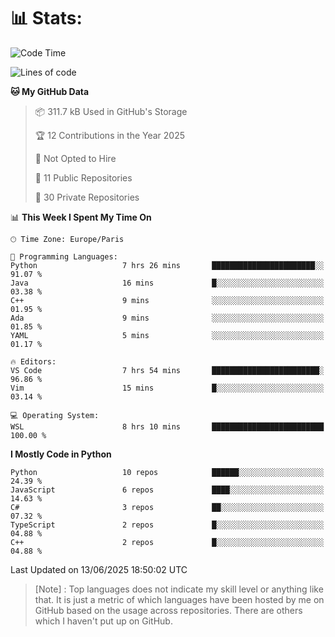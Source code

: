 

<h1>📊 Stats:</h1>

<!--START_SECTION:waka-->
![Code Time](http://img.shields.io/badge/Code%20Time-940%20hrs%2056%20mins-blue)

![Lines of code](https://img.shields.io/badge/From%20Hello%20World%20I%27ve%20Written-6.6%20million%20lines%20of%20code-blue)

**🐱 My GitHub Data** 

> 📦 311.7 kB Used in GitHub's Storage 
 > 
> 🏆 12 Contributions in the Year 2025
 > 
> 🚫 Not Opted to Hire
 > 
> 📜 11 Public Repositories 
 > 
> 🔑 30 Private Repositories 
 > 
📊 **This Week I Spent My Time On** 

```text
🕑︎ Time Zone: Europe/Paris

💬 Programming Languages: 
Python                   7 hrs 26 mins       ███████████████████████░░   91.07 % 
Java                     16 mins             █░░░░░░░░░░░░░░░░░░░░░░░░   03.38 % 
C++                      9 mins              ░░░░░░░░░░░░░░░░░░░░░░░░░   01.95 % 
Ada                      9 mins              ░░░░░░░░░░░░░░░░░░░░░░░░░   01.85 % 
YAML                     5 mins              ░░░░░░░░░░░░░░░░░░░░░░░░░   01.17 % 

🔥 Editors: 
VS Code                  7 hrs 54 mins       ████████████████████████░   96.86 % 
Vim                      15 mins             █░░░░░░░░░░░░░░░░░░░░░░░░   03.14 % 

💻 Operating System: 
WSL                      8 hrs 10 mins       █████████████████████████   100.00 % 
```

**I Mostly Code in Python** 

```text
Python                   10 repos            ██████░░░░░░░░░░░░░░░░░░░   24.39 % 
JavaScript               6 repos             ████░░░░░░░░░░░░░░░░░░░░░   14.63 % 
C#                       3 repos             ██░░░░░░░░░░░░░░░░░░░░░░░   07.32 % 
TypeScript               2 repos             █░░░░░░░░░░░░░░░░░░░░░░░░   04.88 % 
C++                      2 repos             █░░░░░░░░░░░░░░░░░░░░░░░░   04.88 % 
```




 Last Updated on 13/06/2025 18:50:02 UTC
<!--END_SECTION:waka-->

 > [Note] : Top languages does not indicate my skill level or anything like that. It is just a metric of which languages have been hosted by me on GitHub based on the usage across repositories. There are others which I haven't put up on GitHub.</span>
